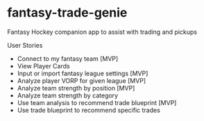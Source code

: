 # fantasy-trade-genie
Fantasy Hockey companion app to assist with trading and pickups


User Stories 

- Connect to my fantasy team [MVP]
- View Player Cards 
- Input or import fantasy league settings [MVP]
- Analyze player VORP for given league [MVP]
- Analyze team strength by position [MVP]
- Analyze team strength by category
- Use team analysis to recommend trade blueprint [MVP]
- Use trade blueprint to recommend specific trades
  
